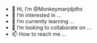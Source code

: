 - 👋 Hi, I’m @Monkeymanjdjdhs
- 👀 I’m interested in ...
- 🌱 I’m currently learning ...
- 💞️ I’m looking to collaborate on ...
- 📫 How to reach me ...

<!---
Monkeymanjdjdhs/Monkeymanjdjdhs is a ✨ special ✨ repository because its `README.md` (this file) appears on your GitHub profile.
You can click the Preview link to take a look at your changes.
--->
